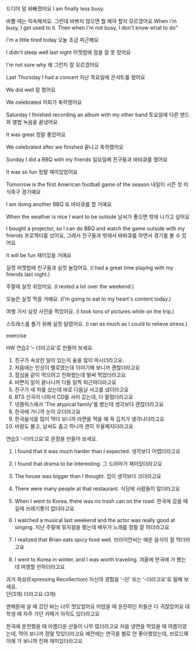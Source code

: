 드디어 덜 바빠졌어요
I am finally less busy.

바쁠 때는 익숙해져요. 그런데 바쁘지 않으면 뭘 해야 할지 모르겠어요
When i'm busy, I get used to it. Then when I'm not busy, I don't know what to do"

I'm a little tired today
오늘 조금 피곤해요

I didn't sleep well last night
어젯밤에 잠을 잘 못 잤어요

I'm not sure why
왜 그런지 잘 모르겠어요

Last Thursday I had a concert
지난 목요일에 콘서트를 했어요

We did well
잘 했어요

We celebrated
저희가 축하했어요

Saturday I finished recording an album with my other band
토요일에 다른 밴드와 앨범 녹음을 끝냈어요

It was great
정말 좋았어요

We celebrated after we finished
끝나고 축하했어요

Sunday I did a BBQ with my friends
일요일에 친구들과 바비큐를 했어요

It was so fun
정말 재미있었어요

Tomorrow is the first American football game of the season
내일이 시즌 첫 미식축구 경기예요

I am doing another BBQ
또 바비큐를 할 거예요

When the weather is nice I want to be outside
날씨가 좋으면 밖에 나가고 싶어요

I bought a projector, so I can do BBQ and watch the game outside with my friends
프로젝터를 샀어요, 그래서 친구들과 밖에서 바비큐를 하면서 경기를 볼 수 있어요

It will be fun
재미있을 거예요

실컷
어젯밤에 친구들과 실컷 놀았어요.
(I had a great time playing with my friends last night.)

주말에 실컷 쉬었어요.
(I rested a lot over the weekend.)

오늘은 실컷 먹을 거예요.
(I'm going to eat to my heart's content today.)

여행 가서 실컷 사진을 찍었어요.
(I took tons of pictures while on the trip.)

스트레스를 풀기 위해 실컷 달렸어요.
(I ran as much as I could to relieve stress.)

exercise

HW
연습2 '– 더라고요'로 만들어 보세요.

1. 친구가 속상한 일이 있는지 술을 많이 마시더라고요.
2. 처음에는 인상이 별로였는데 이야기해 보니까 괜찮더라고요
3. 점심을 같이 먹으려고 전화했는데 벌써 먹었더라고요
4. 바쁜지 일이 끝나니까 다들 일찍 퇴근하더라고요
5. 친구가 새 차를 샀는데 바로 다음날 사고를 냈더라고요
6. BTS 신곡이 나와서 CD를 사러 갔는데, 다 팔렸더라고요
7. 넷플릭스에서 'The atypical family'를 봤는데 생각보다 괜찮더라고요
8. 한국에 가니까 눈이 오더라고요
9. 한국음식을 많이 먹다 보니까 라면을 먹을 때 꼭 김치가 생각나더라고요
10. 바람도 불고, 날씨도 춥고 하니까 괜히 우울해지더라고요

연습3 '–더라고요'로 문장을 만들어 보세요.

1. I found that it was much harder than I expected.
   생각보다 어렵더라고요

2. I found that drama to be interesting.
   그 드라마가 재미있더라고요

3. The house was bigger than I thought.
   집이 생각보다 크더라고요

4. There were many people at that restaurant.
   식당에 사람들이 많더라고요

5. When I went to Korea, there was no trash can on the road.
   한국에 갔을 때 길에 쓰레기통이 없더라고요

6. I watched a musical last weekend and the actor was really good at singing.
   지난 주말에 뮤지컬을 봤는데 배우가 노래를 정말 잘 하더라고요

7. I realized that Brian eats spicy food well.
   브라이언씨는 매운 음식이 잘 먹더라고요

8. I went to Korea in winter, and I was worth traveling.
   겨울에 한국에 가 봤는데 여행할 만하더라고요

과거 회상(Expressing Recollection)
자신의 경험을 '-던' 또는 ‘-더라고요'로 말해 보세요.  
던(3개)
더라고요.(3개)

맨해튼에 살 때 갔던 바는 너무 멋있었어요
어렸을 때 운전하던 차들은 다 귀찮았어요
대학생 때 자주 가던 카페가 아직도 있더라고요

한국에 운전했을 때 아름더운 산들이 나무 많더라고요
처음 냉면을 먹었을 때 여름이었는데, 먹어 보니까 정말 맛있더라고요
예전에는 연극을 별로 안 좋아했었는데, 브로드웨이에 가 보니까 진짜 재미있더라고요
